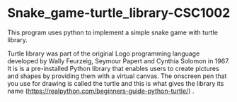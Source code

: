 # Snake_game-turtle_library-CSC1002
This program uses python to implement a simple snake game with turtle library.

Turtle library was part of the original Logo programming language developed by Wally Feurzeig, Seymour Papert and Cynthia Solomon in 1967. It is is a pre-installed Python library that enables users to create pictures and shapes by providing them with a virtual canvas. The onscreen pen that you use for drawing is called the turtle and this is what gives the library its name (https://realpython.com/beginners-guide-python-turtle/) . 


